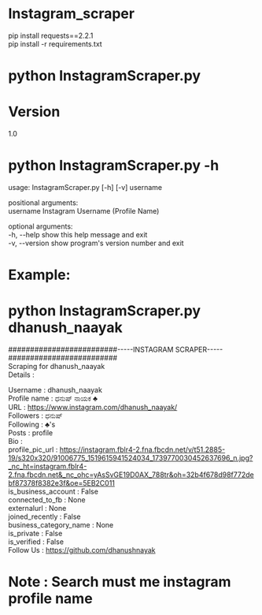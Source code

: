 # Instagram_scraper
pip install requests==2.2.1 <br />
pip install -r requirements.txt <br />
# python InstagramScraper.py

# Version 
1.0

# python InstagramScraper.py -h
usage: InstagramScraper.py [-h] [-v] username<br />

positional arguments:<br />
  username       Instagram Username (Profile Name)<br />

optional arguments:<br />
  -h, --help     show this help message and exit<br />
  -v, --version  show program's version number and exit<br />
  
# Example:

# python InstagramScraper.py dhanush_naayak   
#########################-----INSTAGRAM SCRAPER-----#########################<br />
Scraping for  dhanush_naayak<br />
Details :<br />

Username  :  dhanush_naayak<br />
Profile name  :  ಧನುಷ್ ನಾಯಕ ♣️<br />
URL  :  https://www.instagram.com/dhanush_naayak/<br />
Followers  :  ಧನುಷ್<br />
Following  :  ♣️'s<br />
Posts  :  profile<br />
Bio  :<br />
profile_pic_url  :  https://instagram.fblr4-2.fna.fbcdn.net/v/t51.2885-19/s320x320/91006775_1519615941524034_1739770030452637696_n.jpg?_nc_ht=instagram.fblr4-2.fna.fbcdn.net&_nc_ohc=yAsSvGE19D0AX_788tr&oh=32b4f678d98f772debf87378f8382e3f&oe=5EB2C011<br />
is_business_account  :  False<br />
connected_to_fb  :  None<br />
externalurl  :  None<br />
joined_recently  :  False<br />
business_category_name  :  None<br />
is_private  :  False<br />
is_verified  :  False<br />
Follow Us : https://github.com/dhanushnayak<br />


# Note : Search must me instagram profile name
